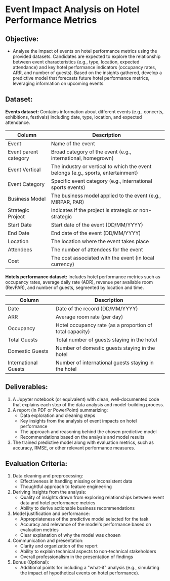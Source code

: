 # **Event Impact Analysis on Hotel Performance Metrics**

## Objective:

*   Analyse the impact of events on hotel performance metrics using the provided datasets. Candidates are expected to explore the relationship between event characteristics (e.g., type, location, expected attendance) and key hotel performance indicators (occupancy rates, ARR, and number of guests). Based on the insights gathered, develop a predictive model that forecasts future hotel performance metrics, leveraging information on upcoming events.

##   

## Dataset:

**Events dataset:** Contains information about different events (e.g., concerts, exhibitions, festivals) including date, type, location, and expected attendance.

| Column | Description |
| --- | --- |
| Event | Name of the event |
| Event parent category | Broad category of the event (e.g., international, homegrown) |
| Event Vertical | The industry or vertical to which the event belongs (e.g., sports, entertainment) |
| Event Category | Specific event category (e.g., international sports events) |
| Business Model | The business model applied to the event (e.g., MIRPAR, PAR) |
| Strategic Project | Indicates if the project is strategic or non-strategic |
| Start Date | Start date of the event (DD/MM/YYYY) |
| End Date | End date of the event (DD/MM/YYYY) |
| Location | The location where the event takes place |
| Attendees | The number of attendees for the event |
| Cost | The cost associated with the event (in local currency) |

**Hotels performance dataset:** Includes hotel performance metrics such as occupancy rates, average daily rate (ADR), revenue per available room (RevPAR), and number of guests, segmented by location and time.

| Column | Description |
| --- | --- |
| Date | Date of the record (DD/MM/YYYY) |
| ARR | Average room rate (per day) |
| Occupancy | Hotel occupancy rate (as a proportion of total capacity) |
| Total Guests | Total number of guests staying in the hotel |
| Domestic Guests | Number of domestic guests staying in the hotel |
| International Guests | Number of international guests staying in the hotel |

##   

## Deliverables:

1.  A Jupyter notebook (or equivalent) with clean, well-documented code that explains each step of the data analysis and model-building process.
2.  A report (in PDF or PowerPoint) summarizing:
    *   Data exploration and cleaning steps
    *   Key insights from the analysis of event impacts on hotel performance
    *   The approach and reasoning behind the chosen predictive model
    *   Recommendations based on the analysis and model results
3.  The trained predictive model along with evaluation metrics, such as accuracy, RMSE, or other relevant performance measures.

## Evaluation Criteria:

1.  Data cleaning and preprocessing:
    *   Effectiveness in handling missing or inconsistent data
    *   Thoughtful approach to feature engineering
2.  Deriving Insights from the analysis:
    *   Quality of insights drawn from exploring relationships between event data and hotel performance metrics
    *   Ability to derive actionable business recommendations
3.  Model justification and performance:
    *   Appropriateness of the predictive model selected for the task
    *   Accuracy and relevance of the model's performance based on evaluation metrics
    *   Clear explanation of why the model was chosen
4.  Communication and presentation:
    *   Clarity and organization of the report
    *   Ability to explain technical aspects to non-technical stakeholders
    *   Overall professionalism in the presentation of findings
5.  Bonus (Optional):
    *   Additional points for including a "what-if" analysis (e.g., simulating the impact of hypothetical events on hotel performance).
